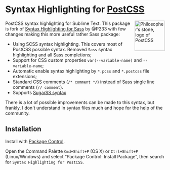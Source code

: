 # Syntax Highlighting for [PostCSS]

<img src="https://postcss.github.io/postcss/logo.svg" title="Philosopher’s stone, logo of PostCSS" align="right" width="95" height="95">

PostCSS syntax highlighting for Sublime Text. This package is fork of [Syntax Highlighting for Sass] by @P233 with few changes making this more useful rather Sass package:

* Using SCSS syntax highlighting. This covers most of PostCSS possible syntax. Removed `Sass` syntax highlighting and all Sass completions;
* Support for CSS custom properties `var(--variable-name)` and `--variable-name`;
* Automatic enable syntax highlighting by `*.pcss` and `*.postcss` file extensions;
* Standard CSS comments (`/* comment */`) instead of Sass single line comments (`// comment`).
* Supports [SugarSS syntax](README-SugarSS.md)

There is a lot of possible improvements can be made to this syntax, but frankly, I don't understand in syntax files much and hope for the help of the community.

## Installation

Install with [Package Control].

Open the Command Palette `Cmd+Shift+P` (OS X) or `Ctrl+Shift+P` (Linux/Windows) and select “Package Control: Install Package”, then search for `Syntax Highlighting for PostCSS`.

[PostCSS]: https://github.com/postcss/postcss
[SugarSS]: https://github.com/postcss/sugarss
[Syntax Highlighting for Sass]: https://github.com/P233/Syntax-highlighting-for-Sass
[Package Control]: https://packagecontrol.io/
